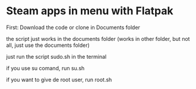# Steam apps in menu with Flatpak

First: Download the code or clone in Documents folder

the script just works in the documents folder (works in other folder, but not all, just use the documents folder)


just run the script sudo.sh in the terminal




if you use su comand, run su.sh

if you want to give de root user, run root.sh
